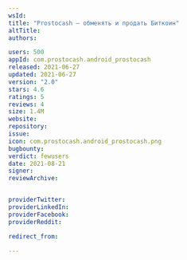```yaml
---
wsId: 
title: "Prostocash – обменять и продать Биткоин"
altTitle: 
authors:

users: 500
appId: com.prostocash.android_prostocash
released: 2021-06-27
updated: 2021-06-27
version: "2.0"
stars: 4.6
ratings: 5
reviews: 4
size: 1.4M
website: 
repository: 
issue: 
icon: com.prostocash.android_prostocash.png
bugbounty: 
verdict: fewusers
date: 2021-08-21
signer: 
reviewArchive:


providerTwitter: 
providerLinkedIn: 
providerFacebook: 
providerReddit: 

redirect_from:

---
```



